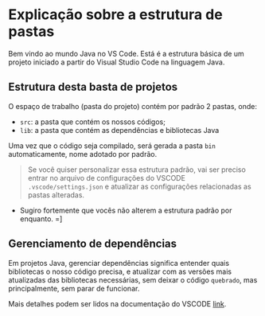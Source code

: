 # Explicação sobre a estrutura de pastas

Bem vindo ao mundo Java no VS Code. Está é a estrutura básica de um projeto iniciado a partir do Visual Studio Code na linguagem Java. 

## Estrutura desta basta de projetos


O espaço de trabalho (pasta do projeto) contém por padrão 2 pastas, onde: 

- `src`: a pasta que contém os nossos códigos;
- `lib`: a pasta que contém as dependências e bibliotecas Java

Uma vez que o código seja compilado, será gerada a pasta `bin` automaticamente, nome adotado por padrão.

> Se você quiser personalizar essa estrutura padrão, vai ser preciso entrar no arquivo de configurações do VSCODE `.vscode/settings.json` e atualizar as configurações relacionadas as pastas alteradas.
* Sugiro fortemente que vocês não alterem a estrutura padrão por enquanto. =]

## Gerenciamento de dependências

Em projetos Java, gerenciar dependências significa entender quais bibliotecas o nosso código precisa, e atualizar com as versões mais atualizadas das bibliotecas necessárias, sem deixar o código `quebrado`, mas principalmente, sem parar de funcionar. 

Mais detalhes podem ser lidos na documentação do VSCODE [link](https://github.com/microsoft/vscode-java-dependency#manage-dependencies).



